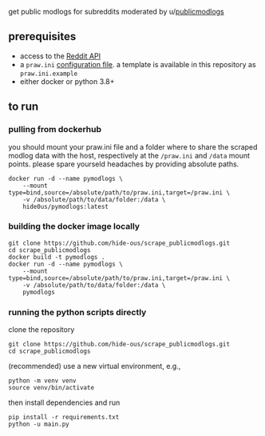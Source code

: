 
get public modlogs for subreddits moderated by u/[publicmodlogs](reddit.com/r/publicmodlogs/)

## prerequisites
- access to the [Reddit API](https://github.com/reddit-archive/reddit/wiki/OAuth2-Quick-Start-Example#first-steps)
- a `praw.ini` [configuration file](https://praw.readthedocs.io/en/stable/getting_started/configuration/prawini.html). a template is available in this repository as `praw.ini.example`
- either docker or python 3.8+

## to run


### pulling from dockerhub
you should mount your praw.ini file and a folder where to share the scraped modlog
data with the host, respectively at the `/praw.ini` and `/data` mount points. 
please spare yourseld headaches by providing absolute paths.
```shell
docker run -d --name pymodlogs \
    --mount type=bind,source=/absolute/path/to/praw.ini,target=/praw.ini \ 
    -v /absolute/path/to/data/folder:/data \
    hide0us/pymodlogs:latest
```

### building the docker image locally
```shell
git clone https://github.com/hide-ous/scrape_publicmodlogs.git
cd scrape_publicmodlogs
docker build -t pymodlogs . 
docker run -d --name pymodlogs \
    --mount type=bind,source=/absolute/path/to/praw.ini,target=/praw.ini \ 
    -v /absolute/path/to/data/folder:/data \
    pymodlogs
```

### running the python scripts directly
clone the repository
```shell
git clone https://github.com/hide-ous/scrape_publicmodlogs.git
cd scrape_publicmodlogs
```
(recommended) use a new virtual environment, e.g.,
```shell
python -m venv venv
source venv/bin/activate 
```
then install dependencies and run
```shell
pip install -r requirements.txt
python -u main.py
```